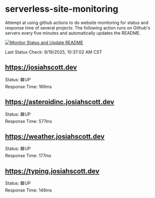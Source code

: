# serverless-site-monitoring
Attempt at using github actions to do website monitoring for status and response time of several projects. The following action runs on Github's servers every five minutes and automatically updates the README.  

[![Monitor Status and Update README](https://github.com/JosiahSco/serverless-site-monitoring/actions/workflows/monitor.yaml/badge.svg)](https://github.com/JosiahSco/serverless-site-monitoring/actions/workflows/monitor.yaml)

Last Status Check: 9/19/2025, 10:37:02 AM CST

## https://josiahscott.dev
Status: 🟩UP  
Response Time: 169ms

## https://asteroidinc.josiahscott.dev
Status: 🟩UP  
Response Time: 577ms

## https://weather.josiahscott.dev
Status: 🟩UP  
Response Time: 177ms

## https://typing.josiahscott.dev
Status: 🟩UP  
Response Time: 146ms

